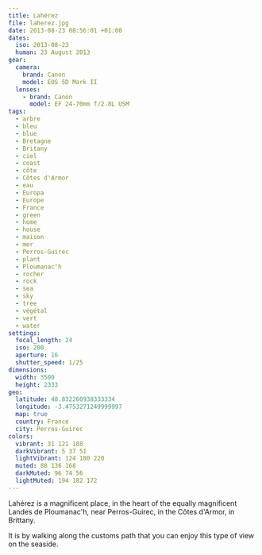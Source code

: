 ```yaml
---
title: Lahérez
file: laherez.jpg
date: 2013-08-23 08:56:01 +01:00
dates:
  iso: 2013-08-23
  human: 23 August 2013
gear:
  camera:
    brand: Canon
    model: EOS 5D Mark II
  lenses:
    - brand: Canon
      model: EF 24-70mm f/2.8L USM
tags:
  - arbre
  - bleu
  - blue
  - Bretagne
  - Britany
  - ciel
  - coast
  - côte
  - Côtes d'Armor
  - eau
  - Europa
  - Europe
  - France
  - green
  - home
  - house
  - maison
  - mer
  - Perros-Guirec
  - plant
  - Ploumanac'h
  - rocher
  - rock
  - sea
  - sky
  - tree
  - végétal
  - vert
  - water
settings:
  focal_length: 24
  iso: 200
  aperture: 16
  shutter_speed: 1/25
dimensions:
  width: 3500
  height: 2333
geo:
  latitude: 48.832260938333334
  longitude: -3.4753271249999997
  map: true
  country: France
  city: Perros-Guirec
colors:
  vibrant: 31 121 188
  darkVibrant: 5 37 51
  lightVibrant: 124 180 220
  muted: 88 136 168
  darkMuted: 96 74 56
  lightMuted: 194 182 172
---
```


Lahérez is a magnificent place, in the heart of the equally magnificent Landes de Ploumanac'h, near Perros-Guirec, in the Côtes d'Armor, in Brittany.

It is by walking along the customs path that you can enjoy this type of view on the seaside.
